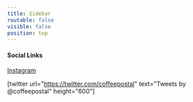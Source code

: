 ```yaml
---
title: Sidebar
routable: false
visible: false
position: top
---
```


#### Social Links

[Instagram](https://www.instagram.com/coffeepostal)

[twitter url="https://twitter.com/coffeepostal" text="Tweets by @coffeepostal" height="600"]
